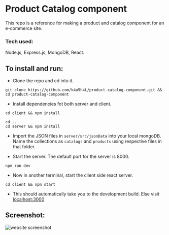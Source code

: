 # Product Catalog component

This repo is a reference for making a product and catalog component for an e-commerce site.

### Tech used:

Node.js, Express.js, MongoDB, React.

## To install and run:

-   Clone the repo and cd into it.

```
git clone https://github.com/k4u5h4L/product-catalog-component.git && cd product-catalog-component
```

-   Install dependencies fot both server and client.

```
cd client && npm install
```

```
cd ..
cd server && npm install
```

-   Import the JSON files in `server/src/jsonData` into your local mongoDB. Name the collections as `catalogs` and `products` using respective files in that folder.

-   Start the server. The default port for the server is 8000.

```
npm run dev
```

-   Now in another terminal, start the client side react server.

```
cd client && npm start
```

-   This should automatically take you to the development build. Else visit [localhost:3000](http://localhost:3000)

## Screenshot:

![website screenshot](/assets/screenshot.png)
